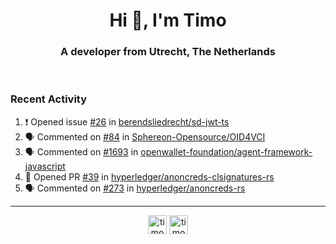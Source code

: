 <h1 align="center">Hi 👋, I'm Timo</h1>
<h3 align="center">A developer from Utrecht, The Netherlands</h3>
<br/>
<!-- https://github.com/rahuldkjain/github-profile-readme-generator --!>

<!--  <p align="left"><img src="https://github-readme-stats.vercel.app/api?username=timoglastra&show_icons=true&count_private=true&" alt="timoglastra" /></p> --!>

<!--
Github language stats
<p align="left"><img src="https://github-readme-stats.vercel.app/api/top-langs/?username=timoglastra&layout=compact" alt="timoglastra" /><p>
-->

<!-- Codestats language stats -->
<!-- <p align="left"><img src="https://codestats-readme.vercel.app/api/top-langs/?username=timoglastra&layout=compact&language_count=12" alt="timoglastra" /><p>    --!>
  
<h3>Recent Activity</h3>

<!--START_SECTION:activity-->
1. ❗ Opened issue [#26](https://github.com/berendsliedrecht/sd-jwt-ts/issues/26) in [berendsliedrecht/sd-jwt-ts](https://github.com/berendsliedrecht/sd-jwt-ts)
2. 🗣 Commented on [#84](https://github.com/Sphereon-Opensource/OID4VCI/issues/84#issuecomment-1892979954) in [Sphereon-Opensource/OID4VCI](https://github.com/Sphereon-Opensource/OID4VCI)
3. 🗣 Commented on [#1693](https://github.com/openwallet-foundation/agent-framework-javascript/pull/1693#issuecomment-1892491687) in [openwallet-foundation/agent-framework-javascript](https://github.com/openwallet-foundation/agent-framework-javascript)
4. 💪 Opened PR [#39](https://github.com/hyperledger/anoncreds-clsignatures-rs/pull/39) in [hyperledger/anoncreds-clsignatures-rs](https://github.com/hyperledger/anoncreds-clsignatures-rs)
5. 🗣 Commented on [#273](https://github.com/hyperledger/anoncreds-rs/pull/273#issuecomment-1892190302) in [hyperledger/anoncreds-rs](https://github.com/hyperledger/anoncreds-rs)
<!--END_SECTION:activity-->

---

<p align="center">
<a href="https://twitter.com/timoglastra" target="blank"><img align="center" src="https://cdn.jsdelivr.net/npm/simple-icons@3.0.1/icons/twitter.svg" alt="timoglastra" height="30" width="30" /></a>
<a href="https://linkedin.com/in/timoglastra" target="blank"><img align="center" src="https://cdn.jsdelivr.net/npm/simple-icons@3.0.1/icons/linkedin.svg" alt="timoglastra" height="30" width="30" /></a>
</p>



